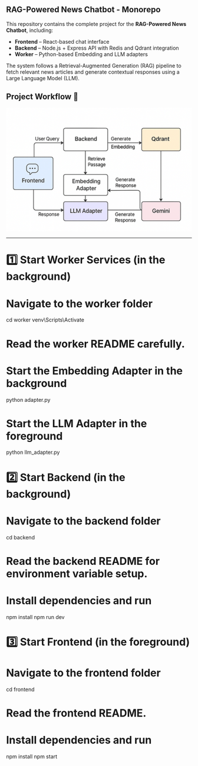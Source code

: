 ## RAG-Powered News Chatbot - Monorepo

This repository contains the complete project for the **RAG-Powered News Chatbot**, including:

- **Frontend** – React-based chat interface  
- **Backend** – Node.js + Express API with Redis and Qdrant integration  
- **Worker** – Python-based Embedding and LLM adapters  

The system follows a Retrieval-Augmented Generation (RAG) pipeline to fetch relevant news articles and generate contextual responses using a Large Language Model (LLM).

## Project Workflow 📜
![Project Workflow Pipeline](/frontend/src/assets/Pipeline.png)

---

# 1️⃣ Start Worker Services (in the background)
# Navigate to the worker folder
cd worker
venv\Scripts\Activate

# Read the worker README carefully.

# Start the Embedding Adapter in the background
python adapter.py 

# Start the LLM Adapter in the foreground
python llm_adapter.py

# 2️⃣ Start Backend (in the background)
# Navigate to the backend folder
cd backend

# Read the backend README for environment variable setup.

# Install dependencies and run
npm install
npm run dev

# 3️⃣ Start Frontend (in the foreground)
# Navigate to the frontend folder
cd frontend

# Read the frontend README.

# Install dependencies and run
npm install
npm start